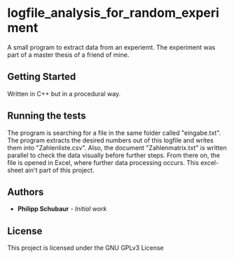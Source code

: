# logfile_analysis_for_random_experiment

A small program to extract data from an experiemt. The experiment was part of a master thesis of a friend of mine.

## Getting Started

Written in C++ but in a procedural way.

## Running the tests

The program is searching for a file in the same folder called "eingabe.txt". The program extracts the desired numbers out of this logfile and writes them into "Zahlenliste.csv". Also, the document "Zahlenmatrix.txt" is written parallel to check the data visually before further steps. From there on, the file is opened in Excel, where further data processing occurs. This excel-sheet ain't part of this project.

## Authors

* **Philipp Schubaur** - *Initial work*

## License

This project is licensed under the GNU GPLv3 License


